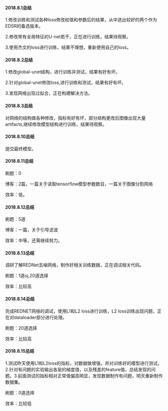 #### 2018.8.1总结
1.修改训练和测试各种loss修改权值和参数后的结果，从中选出较好的两个作为EDSR的备选版本。

2.修改带有全局特征的U-net若干，正在进行训练，结果待观察。

3.使用杰文的loss进行训练，结果不理想，重新使用自己的loss。

#### 2018.8.2总结
1.修改global-unet结构，进行训练并测试，结果有好有坏。

2.针对global-unet修改loss,进行训练和测试，结果有好有坏。

3.发现网络出现过拟合，正在构建解决方法。

#### 2018.8.3总结
对网络的结构做各种修改，指标有好有坏，部分结构更改后图像出现大量artifacts,继续修改模型结构进行训练，结果待观察。

#### 2018.8.10总结
提交最终模型。

#### 2018.8.11总结
刷题：0

博客：2篇，一篇关于读取tensorflow模型参数数目，一篇关于图像分割网络

效率：低。

#### 2018.8.12总结
刷题：5道

博客：一篇，关于引导滤波

效率：中等，还需继续努力。

#### 2018.8.13总结
调研了解REDNet去噪网络，制作好相关训练数据，正在调试相关代码。

刷题：1道oj,20道选择

效率：比较高

#### 2018.8.14总结
完成REDNET网络的调试，使用L1和L2 loss进行训练，L2 loss训练出现问题，正在对dataloader部分进行处理。

刷题：20道选择

效率：比较高

#### 2018.8.15总结
1.测试昨天使用L1和L2loss的指标，对数据做增强，并对训练好的模型进行测试。2.针对有问题的实验输出各层的梯度值，以及残差的feature值，总结发现的问题。3.前面测试的指标相对正常值偏高明显，发现数据制作有问题，明天重新制作数据集。

刷题：0道选择

效率：比较低

